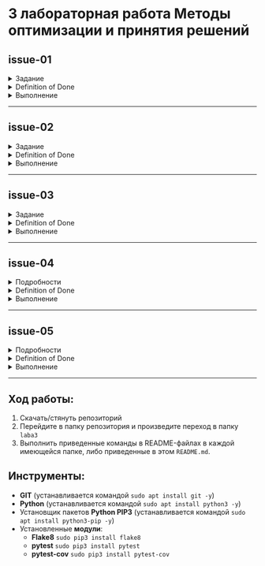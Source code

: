 # 3 лабораторная работа Методы оптимизации и принятия решений

## issue-01
<details>
<summary>Задание</summary>

Дана функция, кодирующая строку в соответствии с таблицей азбуки Морзе

```python
# полный код в файле morse.py
def encode(message: str) -> str:
    """
    Кодирует строку в соответствии с таблицей азбуки Морзе
    """
    encoded_signs = [
        LETTER_TO_MORSE[letter] for letter in message
    ]

    return ' '.join(encoded_signs)
```

Напишите на неё тесты с использованием `doctest`
</details>

<details>
<summary>Definition of Done</summary>

**DoD (Definition of Done) - критерии, позволяющие понять, что задача сделана, как ожидается**:
* используется директива
* используется флаг
* тест с message = 'SOS'
* тест с исключением (Exception)
* файл README.md с описанием шагов для запуска
* файл result с командами и результатами запуска
* файл *.py с функцией и доктестами
* нет замечаний от `flake8`
</details>

<details>
<summary>Выполнение</summary>

Были дописаны доктесты:

```python
def encode(message: str) -> str:
    """
    Кодирует строку в соответствии с таблицей азбуки Морзе

    >>> encode('SOS')
    '... --- ...'

    >>> encode('TEST MESSAGE')
    '- . ... -   -- . ... ... .- --. .'

    >>> encode('Nikel') #doctest: +ELLIPSIS
    Traceback (most recent call last):
        ...
    KeyError: 'i'
    """
    encoded_signs = [
        LETTER_TO_MORSE[letter] for letter in message
    ]

    return ' '.join(encoded_signs)
```


Для выполнения доктестов, описанных в коде необходимо выполнить следующий код:

```bash
$ cd morse
$ python3 -m doctest -o NORMALIZE_WHITESPACE -v morse.py
```

Результаты выполнения указанной команды отображены в файле `doctest_result.md`.

</details>

-----------

## issue-02
<details>
<summary>Задание</summary>

Дана функция, декодирующая строку из азбуки Морзе в английский

```python
# полный код в файле morse.py
def decode(morse_message: str) -> str:
    """
    Декодирует строку из азбуки Морзе в английский
    """
    decoded_letters = [
        MORSE_TO_LETTER[letter] for letter in morse_message.split()
    ]

    return ''.join(decoded_letters)
```

Напишите на неё параметрический тест, используя `pytest.mark.parametrize`
</details>

<details>
<summary>Definition of Done</summary>

**DoD (Definition of Done) - критерии, позволяющие понять, что задача сделана, как ожидается**:
* минимум 3 тестовых примера
* файл README.md с описанием шагов для запуска
* файл result с командами и результатами запуска
* файл *.py с функцией и тестами
* нет замечаний от `flake8`
</details>

<details>
<summary>Выполнение</summary>

Был написан отдельный файл `morse_test.py` тестирования, в котором реализовано параметрическое тестирование некоторым набором данных.
```python
import morse
import pytest


@pytest.mark.parametrize('s,exp', [
    ('... --- ...', 'SOS'),
    ('... . -.-. --- -. -..', 'SECOND'),
    ('--. --- --- -.. -....- .--- --- -...', 'GOOD-JOB'),
    ('--.- .-- . .-. - -.-- -....- -. .. -.- . .-.. -....- --... .---- -.... -....- -- .- .. -....- .---- .---- --...',
     'QWERTY-NIKEL-716-MAI-117')
])
def test_decode(s, exp):
    assert morse.decode(s) == exp
```

Чтобы выполнить тестирование при помощи библиотеки `pytest` необходимо выполнить команду:

```bash
$ cd morse
$ pytest morse_test.py
```

Результаты выполнения теста сведены в файл `paramtest_result.md`.

</details>

-----------

## issue-03
<details>
<summary>Задание</summary>

Дана функция, кодирующая значение в бинарное представление на основе порядкового номера первого встречаемого элемента\
Подробнее про `One Hot Encoding` можно прочитать тут - [How to One Hot Encode Sequence Data in Python](https://machinelearningmastery.com/how-to-one-hot-encode-sequence-data-in-python/)

```python
# полный код в файле one_hot_encoder.py
def fit_transform(*args: str) -> List[Tuple[str, List[int]]]:
    """
    fit_transform(iterable)
    fit_transform(arg1, arg2, *args)
    """
    if len(args) == 0:
        raise TypeError('expected at least 1 arguments, got 0')

    categories = args if isinstance(args[0], str) else list(args[0])
    uniq_categories = set(categories)
    bin_format = f'{{0:0{len(uniq_categories)}b}}'

    seen_categories = dict()
    transformed_rows = []

    for cat in categories:
        bin_view_cat = (int(b) for b in bin_format.format(1 << len(seen_categories)))
        seen_categories.setdefault(cat, list(bin_view_cat))
        transformed_rows.append((cat, seen_categories[cat]))

    return transformed_rows
```

Напишите на неё тесты с использованием `unittest`
</details>

<details>
<summary>Definition of Done</summary>

**DoD (Definition of Done) - критерии, позволяющие понять, что задача сделана, как ожидается**:
* минимум 4 тестовых примера
* минимум 2 метода проверки (`assertEqual`, `assertNotIn`, ...)
* пример с перехватом исключения
* файл README.md с описанием шагов для запуска
* файл result с командами и результатами запуска
* файл *.py с функцией и тестами
* нет замечаний от `flake8`
</details>

<details>
<summary>Выполнение</summary>

Был написан файл, используемый для тестирования.
```python
# подробности в файле unitTestOneHotEncoder.py
import unittest
import one_hot_encoder

class MyTestCase(unittest.TestCase):
    def test_simple_sequence(self):
        ...
        self.assertEqual(correct_answer, answer_test_words)

    def test_with_one_repeat(self):
        ...
        self.assertIn(correct_answer[2], answer_test_words)
        self.assertEqual(correct_answer, answer_test_words)

    def test_with_multiple_repeats(self):
        ...
        self.assertEqual(correct_answer, answer_test_words)

    def test_empty_args(self):
        with self.assertRaises(TypeError):
            one_hot_encoder.fit_transform()


if __name__ == '__main__':
    unittest.main()
```

Как видно из приведенного кода, в процессе тестирования выполняется 4 теста, в одном из которых присутствуют два метода проверки, также, есть тест на перехват исключения.

Чтобы выполнить тестирование при помощи библиотеки `unittest` необходимо выполнить команду:

```bash
$ cd OneHotEncoder
$ python3 -m unittest -v unitTestOneHotEncoder.py
```

Результат выполнения тестирования приведен в файле `unittest_result.md`.

</details>

-----------

## issue-04
<details>
<summary>Подробности</summary>

Дана функция, кодирующая значение в бинарное представление на основе порядкового номера первого встречаемого элемента\
Подробнее про `One Hot Encoding` можно прочитать тут - [How to One Hot Encode Sequence Data in Python](https://machinelearningmastery.com/how-to-one-hot-encode-sequence-data-in-python/)

```python
# полный код в файле one_hot_encoder.py
def fit_transform(*args: str) -> List[Tuple[str, List[int]]]:
    """
    fit_transform(iterable)
    fit_transform(arg1, arg2, *args)
    """
    if len(args) == 0:
        raise TypeError('expected at least 1 arguments, got 0')

    categories = args if isinstance(args[0], str) else list(args[0])
    uniq_categories = set(categories)
    bin_format = f'{{0:0{len(uniq_categories)}b}}'

    seen_categories = dict()
    transformed_rows = []

    for cat in categories:
        bin_view_cat = (int(b) for b in bin_format.format(1 << len(seen_categories)))
        seen_categories.setdefault(cat, list(bin_view_cat))
        transformed_rows.append((cat, seen_categories[cat]))

    return transformed_rows
```

Напишите на неё тесты с использованием `pytest`
</details>

<details>
<summary>Definition of Done</summary>

**DoD (Definition of Done) - критерии, позволяющие понять, что задача сделана, как ожидается**:
* минимум 4 тестовых примера
* пример с перехватом исключения
* файл README.md с описанием шагов для запуска
* файл result с командами и результатами запуска
* файл *.py с функцией и тестами
* нет замечаний от `flake8`
</details>

<details>
<summary>Выполнение</summary>

Был написан файл для тестирования при помощи pytest.
```python
# подробности в файле pyTestOneHotEncoder.py
import pytest
import one_hot_encoder


def test_simple_sequence():
    ...
    assert answer_test_words == correct_answer


def test_with_one_repeat():
    ...
    assert answer_test_words == correct_answer


def test_with_multiple_repeats():
    ...
    assert answer_test_words == correct_answer


def test_empty_args():
    with pytest.raises(TypeError):
        one_hot_encoder.fit_transform()
```

Как видно из приведенного кода, в процессе тестирования выполняется 4 теста, также, есть тест на перехват исключения.

Чтобы выполнить тестирование при помощи библиотеки `pytest` необходимо выполнить команду:

```bash
$ cd OneHotEncoder
$ python3 -m pytest pyTestOneHotEncoder.py
```

Результат выполнения тестирования приведен в файле `pyTest_result.md`.

</details>

-----------

## issue-05
<details>
<summary>Подробности</summary>

Дана функция, возвращающая текущий год. Дату и время получаем из API-worldclock

```python
# полный код в файле what_is_year_now.py
def what_is_year_now() -> int:
    """
    Получает текущее время из API-worldclock и извлекает из поля 'currentDateTime' год

    Предположим, что currentDateTime может быть в двух форматах:
      * YYYY-MM-DD - 2019-03-01
      * DD.MM.YYYY - 01.03.2019
    """
    with urllib.request.urlopen(API_URL) as resp:
        resp_json = json.load(resp)

    datetime_str = resp_json['currentDateTime']
    if datetime_str[YMD_SEP_INDEX] == YMD_SEP:
        year_str = datetime_str[YMD_YEAR_SLICE]
    elif datetime_str[DMY_SEP_INDEX] == DMY_SEP:
        year_str = datetime_str[DMY_YEAR_SLICE]
    else:
        raise ValueError('Invalid format')

    return int(year_str)
```

Напишите на неё тесты, проверяющие все сценарии работы
</details>

<details>
<summary>Definition of Done</summary>

**DoD (Definition of Done) - критерии, позволяющие понять, что задача сделана, как ожидается**:
* добейтесь 100% покрытия кода тестами
* используйте unittest.mock для замены реального обращения к API
* предоставьте отчет о покрытии в виде директории с html файлами
* файл README.md с описанием шагов для запуска
* файл result с командами и результатами запуска
* файл *.py с функцией и тестами
* нет замечаний от `flake8`
</details>

<details>
<summary>Выполнение</summary>

Был написан файл, содержащий тесты, с различными вариантами передачи даты в запросе.
```python
# полная версия кода приведена в файле testWhatIsYearNow.py
import pytest
import what_is_year_now
from unittest.mock import patch, MagicMock


@patch('urllib.request.urlopen')
def test_format_v1(urlopen):
    mock = MagicMock()
    mock.read.return_value = '{"$id":"1",\
        "currentDateTime":"2021-04-09T19:29Z",\
        ... \
        "serviceResponse":null}'
    mock.__enter__.return_value = mock
    urlopen.return_value = mock

    year = what_is_year_now.what_is_year_now()
    assert year == 2021


@patch('urllib.request.urlopen')
def test_format_v2(urlopen):
    mock = MagicMock()
    mock.read.return_value = '{"$id":"1",\
        "currentDateTime":"09.04.2021T19:29Z",\
        ... \
        "serviceResponse":null}'
    mock.__enter__.return_value = mock
    urlopen.return_value = mock

    year = what_is_year_now.what_is_year_now()
    assert year == 2021


@patch('urllib.request.urlopen')
def test_exception_format(urlopen):
    mock = MagicMock()
    mock.read.return_value = '{"$id":"1",\
        "currentDateTime":"2021/04/09T19:29Z",\
        ... \
        "serviceResponse":null}'
    mock.__enter__.return_value = mock
    urlopen.return_value = mock

    with pytest.raises(Exception):
        what_is_year_now.what_is_year_now()
```

Чтобы увидеть процентное отношение покрытия кода тестами, необходимо выполнить команду:
```bash
$ cd WhatIsYearNow
$ python3 -m pytest --cov . testWhatIsYearNow.py
```

Чтобы сформировать HTML-отчет по покрытию тестами, необходимо выполнить команду:

```bash
$ cd WhatIsYearNow
$ python3 -m pytest --cov . --cov-report=html testWhatIsYearNow.py
```

Результат выполнения команд приведен в файле `result.md`.

</details>

-----------

## Ход работы:
1. Скачать/стянуть репозиторий
1. Перейдите в папку репозитория и произведите переход в папку `laba3`
1. Выполнить приведенные команды в README-файлах в каждой имеющейся папке, либо приведенные в этом `README.md`.

## Инструменты:
- **GIT** (устанавливается командой `sudo apt install git -y`)
- **Python** (устанавливается командой `sudo apt install python3 -y`)
- Установщик пакетов **Python PIP3** (устанавливается командой `sudo apt install python3-pip -y`)
- Установленные **модули**:
	+ **Flake8** `sudo pip3 install flake8`
	+ **pytest** `sudo pip3 install pytest`
	+ **pytest-cov** `sudo pip3 install pytest-cov`
